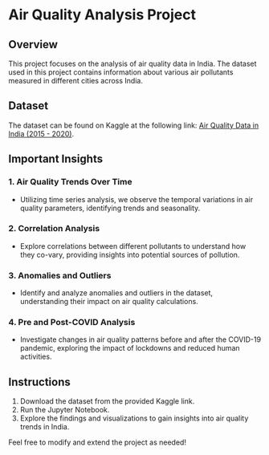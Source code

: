 # Air Quality Analysis Project

## Overview
This project focuses on the analysis of air quality data in India. The dataset used in this project contains information about various air pollutants measured in different cities across India.

## Dataset
The dataset can be found on Kaggle at the following link: [Air Quality Data in India (2015 - 2020)](https://www.kaggle.com/datasets/rohanrao/air-quality-data-in-india).

## Important Insights

### 1. Air Quality Trends Over Time
   - Utilizing time series analysis, we observe the temporal variations in air quality parameters, identifying trends and seasonality.

### 2. Correlation Analysis
   - Explore correlations between different pollutants to understand how they co-vary, providing insights into potential sources of pollution.

### 3. Anomalies and Outliers
   - Identify and analyze anomalies and outliers in the dataset, understanding their impact on air quality calculations.

### 4. Pre and Post-COVID Analysis
   - Investigate changes in air quality patterns before and after the COVID-19 pandemic, exploring the impact of lockdowns and reduced human activities.


## Instructions
1. Download the dataset from the provided Kaggle link.
2. Run the Jupyter Notebook.
3. Explore the findings and visualizations to gain insights into air quality trends in India.

Feel free to modify and extend the project as needed!

